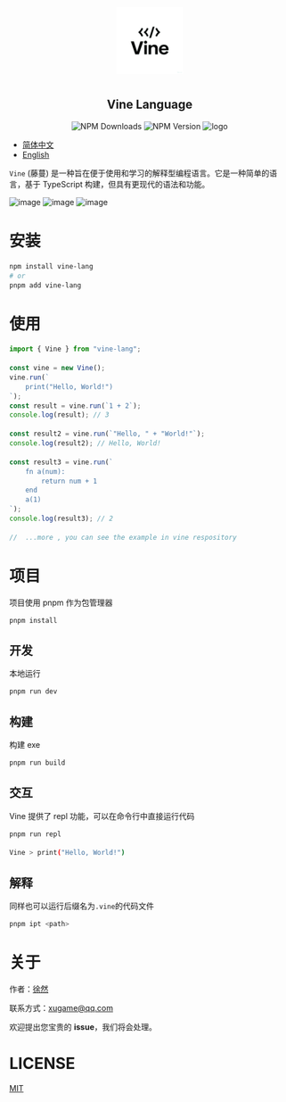 <p align="center">
<img alt="logo" src="./docs/public/Vine.png" width="120" style="margin-bottom: 10px;">
</p>

<h2 align="center">Vine Language</h2>

<p align="center">
<img alt="NPM Downloads" src="https://img.shields.io/npm/dm/vine-lang">
<img alt="NPM Version" src="https://img.shields.io/npm/v/vine-lang">
<img alt="logo" src="https://img.shields.io/badge/license-MIT-blue.svg">
</p>

- [简体中文](./README_CN.md)
- [English](./README.md)

`Vine` (藤蔓) 是一种旨在便于使用和学习的解释型编程语言。它是一种简单的语言，基于 TypeScript 构建，但具有更现代的语法和功能。

<img width="300"  alt="image" src="https://github.com/user-attachments/assets/404b5727-198d-4a49-be55-af4ed1d5e188" />
<img  width="260" alt="image" src="https://github.com/user-attachments/assets/c7cdbcb1-6cd5-47ae-95d4-cd9f023bcbac" />
<img width="200"  alt="image" src="https://github.com/user-attachments/assets/bca31030-00f2-4a1e-941e-70cf0e80fe2c" />

# 安装

```bash
npm install vine-lang
# or
pnpm add vine-lang
```

# 使用

```ts
import { Vine } from "vine-lang";

const vine = new Vine();
vine.run(`
    print("Hello, World!")
`);
const result = vine.run(`1 + 2`);
console.log(result); // 3

const result2 = vine.run(`"Hello, " + "World!"`);
console.log(result2); // Hello, World!

const result3 = vine.run(`
    fn a(num):
        return num + 1
    end
    a(1)
`);
console.log(result3); // 2

//  ...more , you can see the example in vine respository
```

# 项目

项目使用 pnpm 作为包管理器

```bash
pnpm install
```

## 开发

本地运行

```bash
pnpm run dev
```

## 构建

构建 exe

```bash
pnpm run build
```

## 交互

Vine 提供了 repl 功能，可以在命令行中直接运行代码

```bash
pnpm run repl

Vine > print("Hello, World!")
```

## 解释

同样也可以运行后缀名为`.vine`的代码文件

```bash
pnpm ipt <path>
```

# 关于

作者：[徐然](https://github.com/xiaoxustudio)

联系方式：[xugame@qq.com](emailto://xugame@qq.com)

欢迎提出您宝贵的 **issue**，我们将会处理。

# LICENSE

[MIT](./LICENSE)
